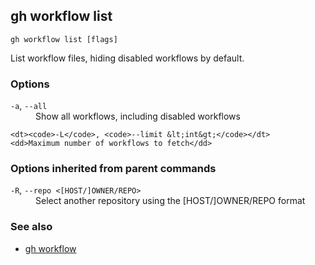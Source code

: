 

## gh workflow list

```
gh workflow list [flags]
```

List workflow files, hiding disabled workflows by default.

### Options


<dl class="flags">
	<dt><code>-a</code>, <code>--all</code></dt>
	<dd>Show all workflows, including disabled workflows</dd>

	<dt><code>-L</code>, <code>--limit &lt;int&gt;</code></dt>
	<dd>Maximum number of workflows to fetch</dd>
</dl>


### Options inherited from parent commands


<dl class="flags">
	<dt><code>-R</code>, <code>--repo &lt;[HOST/]OWNER/REPO&gt;</code></dt>
	<dd>Select another repository using the [HOST/]OWNER/REPO format</dd>
</dl>


### See also

* [gh workflow](./gh_workflow)
